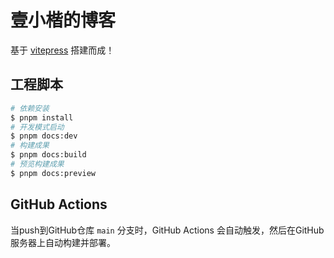 # 壹小楷的博客

基于 [vitepress](https://vitepress.dev/) 搭建而成！



## 工程脚本

```bash
# 依赖安装
$ pnpm install
# 开发模式启动
$ pnpm docs:dev
# 构建成果
$ pnpm docs:build
# 预览构建成果
$ pnpm docs:preview
```



## GitHub Actions

当push到GitHub仓库 `main` 分支时，GitHub Actions 会自动触发，然后在GitHub服务器上自动构建并部署。

